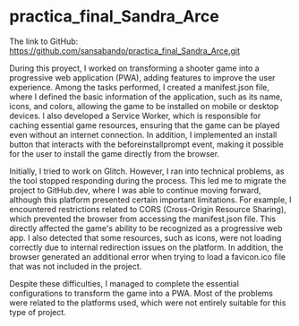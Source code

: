 # practica_final_Sandra_Arce
The link to GitHub: https://github.com/sansabando/practica_final_Sandra_Arce.git

During this proyect, I worked on transforming a shooter game into a progressive web application (PWA), adding features to improve the user experience. Among the tasks performed, I created a manifest.json file, where I defined the basic information of the application, such as its name, icons, and colors, allowing the game to be installed on mobile or desktop devices. I also developed a Service Worker, which is responsible for caching essential game resources, ensuring that the game can be played even without an internet connection. In addition, I implemented an install button that interacts with the beforeinstallprompt event, making it possible for the user to install the game directly from the browser.

Initially, I tried to work on Glitch. However, I ran into technical problems, as the tool stopped responding during the process. This led me to migrate the project to GitHub.dev, where I was able to continue moving forward, although this platform presented certain important limitations. For example, I encountered restrictions related to CORS (Cross-Origin Resource Sharing), which prevented the browser from accessing the manifest.json file. This directly affected the game's ability to be recognized as a progressive web app. I also detected that some resources, such as icons, were not loading correctly due to internal redirection issues on the platform. In addition, the browser generated an additional error when trying to load a favicon.ico file that was not included in the project.

Despite these difficulties, I managed to complete the essential configurations to transform the game into a PWA. Most of the problems were related to the platforms used, which were not entirely suitable for this type of project. 
